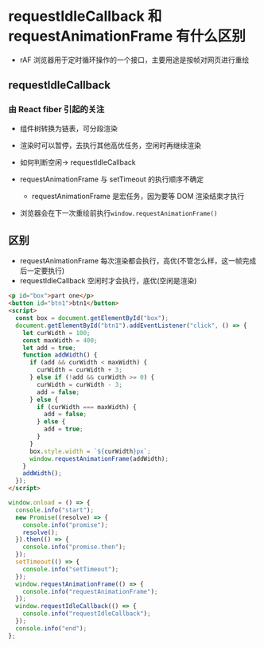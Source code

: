 # requestIdleCallback 和 requestAnimationFrame 有什么区别

- rAF 浏览器用于定时循环操作的一个接口，主要用途是按帧对网页进行重绘

## requestIdleCallback

### 由 React fiber 引起的关注

- 组件树转换为链表，可分段渲染
- 渲染时可以暂停，去执行其他高优任务，空闲时再继续渲染
- 如何判断空闲-> requestIdleCallback

- requestAnimationFrame 与 setTimeout 的执行顺序不确定
  - requestAnimationFrame 是宏任务，因为要等 DOM 渲染结束才执行
- 浏览器会在下一次重绘前执行`window.requestAnimationFrame()`

## 区别

- requestAnimationFrame 每次渲染都会执行，高优(不管怎么样，这一帧完成后一定要执行)
- requestIdleCallback 空闲时才会执行，底优(空闲是渲染)

```html
<p id="box">part one</p>
<button id="btn1">btn1</button>
<script>
  const box = document.getElementById("box");
  document.getElementById("btn1").addEventListener("click", () => {
    let curWidth = 100;
    const maxWidth = 400;
    let add = true;
    function addWidth() {
      if (add && curWidth < maxWidth) {
        curWidth = curWidth + 3;
      } else if (!add && curWidth >= 0) {
        curWidth = curWidth - 3;
        add = false;
      } else {
        if (curWidth === maxWidth) {
          add = false;
        } else {
          add = true;
        }
      }
      box.style.width = `${curWidth}px`;
      window.requestAnimationFrame(addWidth);
    }
    addWidth();
  });
</script>
```

```js
window.onload = () => {
  console.info("start");
  new Promise((resolve) => {
    console.info("promise");
    resolve();
  }).then(() => {
    console.info("promise.then");
  });
  setTimeout(() => {
    console.info("setTimeout");
  });
  window.requestAnimationFrame(() => {
    console.info("requestAnimationFrame");
  });
  window.requestIdleCallback(() => {
    console.info("requestIdleCallback");
  });
  console.info("end");
};
```
